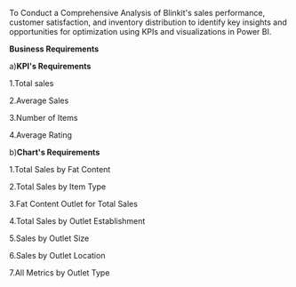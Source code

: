 To Conduct a Comprehensive Analysis of Blinkit's sales performance, customer satisfaction, and inventory distribution to identify key insights and opportunities for optimization using KPIs and visualizations in Power BI. 

**Business Requirements**


a)**KPI's Requirements**

1.Total sales

2.Average Sales

3.Number of Items

4.Average Rating


b)**Chart's Requirements**

1.Total Sales by Fat Content

2.Total Sales by Item Type

3.Fat Content Outlet for Total Sales

4.Total Sales by  Outlet Establishment

5.Sales by Outlet Size

6.Sales by Outlet Location

7.All Metrics by Outlet Type



 
